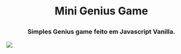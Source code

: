# <p align='center'>Mini Genius Game</p>
### <p align='center'>Simples Genius game feito em Javascript Vanilla.</p>

<img src='https://user-images.githubusercontent.com/78851164/161878409-666a186d-b2c3-4599-8365-1675e8f9f016.png' />
